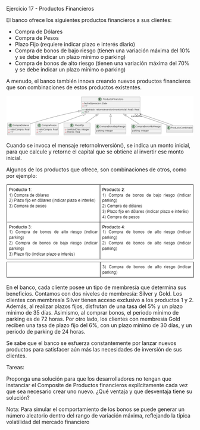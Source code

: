 Ejercicio 17 - Productos Financieros

El banco ofrece los siguientes productos financieros a sus clientes:

- Compra de Dólares
- Compra de Pesos
- Plazo Fijo (requiere indicar plazo e interés diario)
- Compra de bonos de bajo riesgo (tienen una variación máxima del 10% y se debe indicar un plazo mínimo o parking)
- Compra de bonos de alto riesgo (tienen una variación máxima del 70% y se debe indicar un plazo mínimo o parking)

A menudo, el banco también innova creando nuevos productos financieros que son combinaciones de estos productos existentes.

<img src="image8.png">

Cuando se invoca el mensaje retornoInversión(), se indica un monto inicial, para que calcule y retorne el capital que se obtiene al invertir ese monto inicial.

Algunos de los productos que ofrece, son combinaciones de otros, como por ejemplo:

![alt text](image.png)
![alt text](image-1.png)

En el banco, cada cliente posee un tipo de membresía que determina sus beneficios. Contamos con dos niveles de membresía: Silver y Gold. Los clientes con membresía Silver tienen acceso exclusivo a los productos 1 y 2. Además, al realizar plazos fijos, disfrutan de una tasa del 5% y un plazo mínimo de 35 días. Asimismo, al comprar bonos, el periodo mínimo de parking es de 72 horas. Por otro lado, los clientes con membresía Gold reciben una tasa de plazo fijo del 6%, con un plazo mínimo de 30 días, y un periodo de parking de 24 horas.

Se sabe que el banco se esfuerza constantemente por lanzar nuevos productos para satisfacer aún más las necesidades de inversión de sus clientes.

Tareas:

Proponga una solución para que los desarrolladores no tengan que instanciar el Composite de Productos financieros explícitamente cada vez que sea necesario crear uno nuevo.
¿Qué ventaja y que desventaja tiene su solución?

Nota: Para simular el comportamiento de los bonos se puede generar un número aleatorio dentro del rango de variación máxima, reflejando la típica volatilidad del mercado financiero
